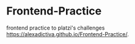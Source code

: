 # Frontend-Practice
frontend practice to platzi's challenges
https://alexadictiva.github.io/Frontend-Practice/.
